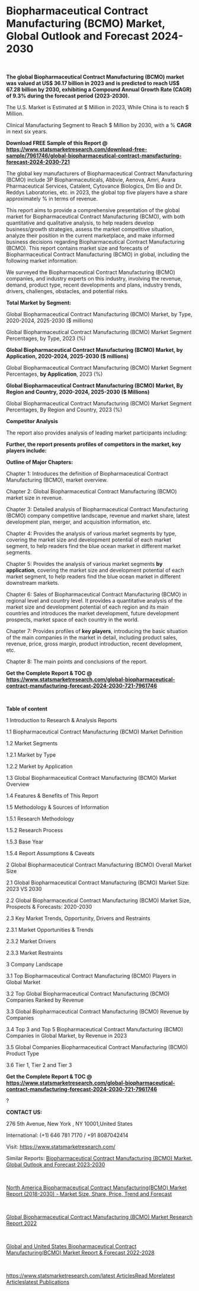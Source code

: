 <h1>Biopharmaceutical Contract Manufacturing (BCMO) Market, Global Outlook and Forecast 2024-2030</h1><br/><p><strong>The global Biopharmaceutical Contract Manufacturing (BCMO) market was valued at US$ 36.17 billion in 2023 and is predicted to reach US$ 67.28 billion by 2030, exhibiting a Compound Annual Growth Rate (<strong>CAGR</strong>) of 9.3% during the forecast period (2023-2030).</strong></p>
 
 
 
 <p>The U.S. Market is Estimated at $ Million in 2023, While China is to reach $ Million.</p>
 
 
 
 <p>Clinical Manufacturing Segment to Reach $ Million by 2030, with a % <strong>CAGR</strong> in next six years.</p>
 
 
 
 <p><strong>Download FREE Sample of this Report @ <a href="https://www.statsmarketresearch.com/download-free-sample/7961746/global-biopharmaceutical-contract-manufacturing-forecast-2024-2030-721">https://www.statsmarketresearch.com/download-free-sample/7961746/global-biopharmaceutical-contract-manufacturing-forecast-2024-2030-721</a></strong></p>
 
 
 
 <p>The global key manufacturers of Biopharmaceutical Contract Manufacturing (BCMO) include 3P Biopharmaceuticals, Abbvie, Aenova, Amri, Avara Pharmaceutical Services, Catalent, Cytovance Biologics, Dm Bio and Dr. Reddys Laboratories, etc. in 2023, the global top five players have a share approximately % in terms of revenue.</p>
 
 
 
 <p>This report aims to provide a comprehensive presentation of the global market for Biopharmaceutical Contract Manufacturing (BCMO), with both quantitative and qualitative analysis, to help readers develop business/growth strategies, assess the market competitive situation, analyze their position in the current marketplace, and make informed business decisions regarding Biopharmaceutical Contract Manufacturing (BCMO). This report contains market size and forecasts of Biopharmaceutical Contract Manufacturing (BCMO) in global, including the following market information:</p>
 
 
 
 <p>We surveyed the Biopharmaceutical Contract Manufacturing (BCMO) companies, and industry experts on this industry, involving the revenue, demand, product type, recent developments and plans, industry trends, drivers, challenges, obstacles, and potential risks.</p>
 
 
 
 <p><strong>Total Market by Segment:</strong></p>
 
 
 
 <p>Global Biopharmaceutical Contract Manufacturing (BCMO) Market, by Type, 2020-2024, 2025-2030 ($ millions)</p>
 
 
 
 <p>Global Biopharmaceutical Contract Manufacturing (BCMO) Market Segment Percentages, by Type, 2023 (%)</p>
 
 
 
 <p><strong>Global Biopharmaceutical Contract Manufacturing (BCMO) Market, <strong>by Application</strong>, 2020-2024, 2025-2030 ($ millions)</strong></p>
 
 
 
 <p>Global Biopharmaceutical Contract Manufacturing (BCMO) Market Segment Percentages, <strong>by Application</strong>, 2023 (%)</p>
 
 
 
 <p><strong>Global Biopharmaceutical Contract Manufacturing (BCMO) Market, By Region and Country, 2020-2024, 2025-2030 ($ Millions)</strong></p>
 
 
 
 <p>Global Biopharmaceutical Contract Manufacturing (BCMO) Market Segment Percentages, By Region and Country, 2023 (%)</p>
 
 
 
 <p><strong>Competitor Analysis</strong></p>
 
 
 
 <p>The report also provides analysis of leading market participants including:</p>
 
 
 
 <p><strong>Further, the report presents profiles of competitors in the market, <strong>key players</strong> include:</strong></p>
 
 
 
 <p><strong>Outline of Major Chapters:</strong></p>
 
 
 
 <p>Chapter 1: Introduces the definition of Biopharmaceutical Contract Manufacturing (BCMO), market overview.</p>
 
 
 
 <p>Chapter 2: Global Biopharmaceutical Contract Manufacturing (BCMO) market size in revenue.</p>
 
 
 
 <p>Chapter 3: Detailed analysis of Biopharmaceutical Contract Manufacturing (BCMO) company competitive landscape, revenue and market share, latest development plan, merger, and acquisition information, etc.</p>
 
 
 
 <p>Chapter 4: Provides the analysis of various market segments by type, covering the market size and development potential of each market segment, to help readers find the blue ocean market in different market segments.</p>
 
 
 
 <p>Chapter 5: Provides the analysis of various market segments <strong>by application</strong>, covering the market size and development potential of each market segment, to help readers find the blue ocean market in different downstream markets.</p>
 
 
 
 <p>Chapter 6: Sales of Biopharmaceutical Contract Manufacturing (BCMO) in regional level and country level. It provides a quantitative analysis of the market size and development potential of each region and its main countries and introduces the market development, future development prospects, market space of each country in the world.</p>
 
 
 
 <p>Chapter 7: Provides profiles of <strong>key players</strong>, introducing the basic situation of the main companies in the market in detail, including product sales, revenue, price, gross margin, product introduction, recent development, etc.</p>
 
 
 
 <p>Chapter 8: The main points and conclusions of the report.</p>
 
 
 
 <div><b>Get the Complete Report & TOC @ <a href="https://www.statsmarketresearch.com/global-biopharmaceutical-contract-manufacturing-forecast-2024-2030-721-7961746">https://www.statsmarketresearch.com/global-biopharmaceutical-contract-manufacturing-forecast-2024-2030-721-7961746</a></b></div>
 
 
 
 <p><br />
 
 <b>Table of content</b></p>
 
 
 
 <p>1 Introduction to Research & Analysis Reports<br />
 
 1.1 Biopharmaceutical Contract Manufacturing (BCMO) Market Definition<br />
 
 1.2 Market Segments<br />
 
 1.2.1 Market by Type<br />
 
 1.2.2 Market by Application<br />
 
 1.3 Global Biopharmaceutical Contract Manufacturing (BCMO) Market Overview<br />
 
 1.4 Features & Benefits of This Report<br />
 
 1.5 Methodology & Sources of Information<br />
 
 1.5.1 Research Methodology<br />
 
 1.5.2 Research Process<br />
 
 1.5.3 Base Year<br />
 
 1.5.4 Report Assumptions & Caveats<br />
 
 2 Global Biopharmaceutical Contract Manufacturing (BCMO) Overall Market Size<br />
 
 2.1 Global Biopharmaceutical Contract Manufacturing (BCMO) Market Size: 2023 VS 2030<br />
 
 2.2 Global Biopharmaceutical Contract Manufacturing (BCMO) Market Size, Prospects & Forecasts: 2020-2030<br />
 
 2.3 Key Market Trends, Opportunity, Drivers and Restraints<br />
 
 2.3.1 Market Opportunities & Trends<br />
 
 2.3.2 Market Drivers<br />
 
 2.3.3 Market Restraints<br />
 
 3 Company Landscape<br />
 
 3.1 Top Biopharmaceutical Contract Manufacturing (BCMO) Players in Global Market<br />
 
 3.2 Top Global Biopharmaceutical Contract Manufacturing (BCMO) Companies Ranked by Revenue<br />
 
 3.3 Global Biopharmaceutical Contract Manufacturing (BCMO) Revenue by Companies<br />
 
 3.4 Top 3 and Top 5 Biopharmaceutical Contract Manufacturing (BCMO) Companies in Global Market, by Revenue in 2023<br />
 
 3.5 Global Companies Biopharmaceutical Contract Manufacturing (BCMO) Product Type<br />
 
 3.6 Tier 1, Tier 2 and Tier 3</p>
 
 
 
 <div><b>Get the Complete Report & TOC @ <a href="https://www.statsmarketresearch.com/global-biopharmaceutical-contract-manufacturing-forecast-2024-2030-721-7961746">https://www.statsmarketresearch.com/global-biopharmaceutical-contract-manufacturing-forecast-2024-2030-721-7961746</a></b></div>
 
 
 
 <p>? </p>
 
 
 
 <p><b>CONTACT US:</b><br />
 
 276 5th Avenue, New York , NY 10001,United States<br />
 
 International: (+1) 646 781 7170 / +91 8087042414<br />
 
 Visit: <a href="https://www.statsmarketresearch.com/">https://www.statsmarketresearch.com/</a><br />
 
 Similar Reports: <a href="https://www.statsmarketresearch.com/global-biopharmaceutical-contract-manufacturing-forecast-2024-2030-721-7961746">Biopharmaceutical Contract Manufacturing (BCMO) Market, Global Outlook and Forecast 2023-2030</a><br />
 
 <br />
 
 <a href="https://www.statsmarketresearch.com/global-biopharmaceutical-contract-manufacturing-forecast-2024-2030-721-7961746">North America Biopharmaceutical Contract Manufacturing(BCMO) Market Report (2018-2030) - Market Size, Share, Price, Trend and Forecast</a><br />
 
 <br />
 
 <a href="https://www.statsmarketresearch.com/global-biopharmaceutical-contract-manufacturing-forecast-2024-2030-721-7961746">Global Biopharmaceutical Contract Manufacturing (BCMO) Market Research Report 2022</a><br />
 
 <br />
 
 <a href="https://www.statsmarketresearch.com/global-biopharmaceutical-contract-manufacturing-forecast-2024-2030-721-7961746">Global and United States Biopharmaceutical Contract Manufacturing(BCMO) Market Report & Forecast 2022-2028</a><br />
 
 <br />
 
 <a href="https://gyeongbokgung.com">https://www.statsmarketresearch.com/</a><a href="https://hallyeomaritime.com">latest Articles</a><a href="https://jingwansa.com">Read More</a><a href="https://nguoiviet.jp/">latest Articles</a><a href="https://www.intelmarketresearch.com/">latest Publications</a></p>